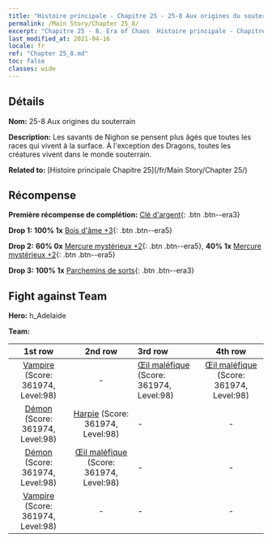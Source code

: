 ```yaml
---
title: "Histoire principale - Chapitre 25 - 25-8 Aux origines du souterrain"
permalink: /Main Story/Chapter 25_8/
excerpt: "Chapitre 25 - 8. Era of Chaos  Histoire principale - Chapitre 25_8. 25-8 Aux origines du souterrain"
last_modified_at: 2021-04-16
locale: fr
ref: "Chapter 25_8.md"
toc: false
classes: wide
---
```


## Détails

 **Nom:** 25-8 Aux origines du souterrain

 **Description:** Les savants de Nighon se pensent plus âgés que toutes les races qui vivent à la surface. À l'exception des Dragons, toutes les créatures vivent dans le monde souterrain.

 **Related to:** [Histoire principale Chapitre 25](/fr/Main Story/Chapter 25/)

## Récompense

 **Première récompense de complétion:** [Clé d'argent](/fr/Items/con_693/){: .btn .btn--era3}

 **Drop 1:** **100% 1x** [Bois d'âme +3](/fr/Items/mat_83/){: .btn .btn--era5}

 **Drop 2:** **60% 0x** [Mercure mystérieux +2](/fr/Items/mat_77/){: .btn .btn--era5}, **40% 1x** [Mercure mystérieux +2](/fr/Items/mat_77/){: .btn .btn--era5}

 **Drop 3:** **100% 1x** [Parchemins de sorts](/fr/Items/con_694/){: .btn .btn--era3}


## Fight against Team
 **Hero:** h_Adelaide

 **Team:**


  | 1st row | 2nd row | 3rd row | 4th row |
  |:----:|:----:|:----|:----:|
  | [Vampire](/fr/units/Vampire/) (Score: 361974, Level:98)  | - | [Œil maléfique](/fr/units/Beholder/) (Score: 361974, Level:98)  | [Œil maléfique](/fr/units/Beholder/) (Score: 361974, Level:98)  |
  | [Démon](/fr/units/Demon/) (Score: 361974, Level:98)  | [Harpie](/fr/units/Harpy/) (Score: 361974, Level:98)  | - | - |
  | [Démon](/fr/units/Demon/) (Score: 361974, Level:98)  | [Œil maléfique](/fr/units/Beholder/) (Score: 361974, Level:98)  | - | - |
  | [Vampire](/fr/units/Vampire/) (Score: 361974, Level:98)  | - | - | - |


